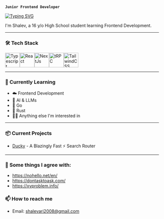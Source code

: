 **`Junior Frontend Developer`**

<p align="left">
    <a href="https://git.io/typing-svg"><img src="https://readme-typing-svg.demolab.com?font=JetBrains+Mono+Nl&size=23&duration=1&color=F6C177&vCenter=true&repeat=false&width=435&lines=Shalev+Ari" alt="Typing SVG" /></a>
</p>

<p align="left">
    I'm Shalev, a 16 y/o High School student learning Frontend Development.<br />
</p>

---

<h3 align="left">🛠️ Tech Stack</h3>
<div style="display: flex;">
  <a href="https://www.typescriptlang.org"><img src="https://raw.githubusercontent.com/danielcranney/readme-generator/main/public/icons/skills/typescript-colored.svg" width="48" height="48" alt="Typescript" /></a>
  <a href="https://www.reactjs.org"><img src="https://raw.githubusercontent.com/danielcranney/readme-generator/main/public/icons/skills/react-colored.svg" width="48" height="48" alt="React" /></a>
  <a href="https://www.nextjs.org"><img src="https://raw.githubusercontent.com/danielcranney/readme-generator/main/public/icons/skills/nextjs-colored-dark.svg" width="48" height="48" alt="NextJs" /></a>
  <a href="https://trpc.io"><img src="https://avatars.githubusercontent.com/u/78011399?s=200&v=4" width="48" height="48" alt="tRPC"/></a>
  <a href="https://www.tailwindcss.com"><img src="https://raw.githubusercontent.com/danielcranney/readme-generator/main/public/icons/skills/tailwindcss-colored.svg" width="48" height="48" alt="TailwindCSS" /></a>
</div>

---

<h3 align="left">🌱 Currently Learning</h3>

- ☁️ Frontend Development
- 🤖 AI & LLMs
- 🐹 Go
- 🦀 Rust
- 🧑‍💻 Anything else I'm interested in

---

<h3 align="left">📦 Current Projects</h3>

- [Ducky](https://github.com/shalevari/ducky) - A Blazingly Fast ⚡ Search Router

---

<h3 align="left">💬 Some things I agree with:</h3>

- https://nohello.net/en/
- https://dontasktoask.com/
- https://xyproblem.info/

<h3 align="left">📫 How to reach me</h3>

- Email: shalevari2008@gmail.com
